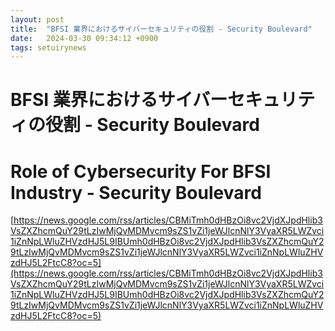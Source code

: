 ```yaml
---
layout: post
title:  "BFSI 業界におけるサイバーセキュリティの役割 - Security Boulevard"
date:   2024-03-30 09:34:12 +0900
tags: setuirynews 
---
```


# BFSI 業界におけるサイバーセキュリティの役割 - Security Boulevard



# Role of Cybersecurity For BFSI Industry - Security Boulevard

[https://news.google.com/rss/articles/CBMiTmh0dHBzOi8vc2VjdXJpdHlib3VsZXZhcmQuY29tLzIwMjQvMDMvcm9sZS1vZi1jeWJlcnNlY3VyaXR5LWZvci1iZnNpLWluZHVzdHJ5L9IBUmh0dHBzOi8vc2VjdXJpdHlib3VsZXZhcmQuY29tLzIwMjQvMDMvcm9sZS1vZi1jeWJlcnNlY3VyaXR5LWZvci1iZnNpLWluZHVzdHJ5L2FtcC8?oc=5](https://news.google.com/rss/articles/CBMiTmh0dHBzOi8vc2VjdXJpdHlib3VsZXZhcmQuY29tLzIwMjQvMDMvcm9sZS1vZi1jeWJlcnNlY3VyaXR5LWZvci1iZnNpLWluZHVzdHJ5L9IBUmh0dHBzOi8vc2VjdXJpdHlib3VsZXZhcmQuY29tLzIwMjQvMDMvcm9sZS1vZi1jeWJlcnNlY3VyaXR5LWZvci1iZnNpLWluZHVzdHJ5L2FtcC8?oc=5)

